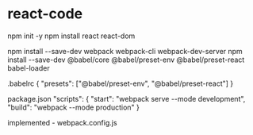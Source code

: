 # react-code
npm init -y
npm install react react-dom

npm install --save-dev webpack webpack-cli webpack-dev-server
npm install --save-dev @babel/core @babel/preset-env @babel/preset-react babel-loader

.babelrc 
    {
      "presets": ["@babel/preset-env", "@babel/preset-react"]
    }

package.json
    "scripts": {
      "start": "webpack serve --mode development",
      "build": "webpack --mode production"
    }

implemented - webpack.config.js

